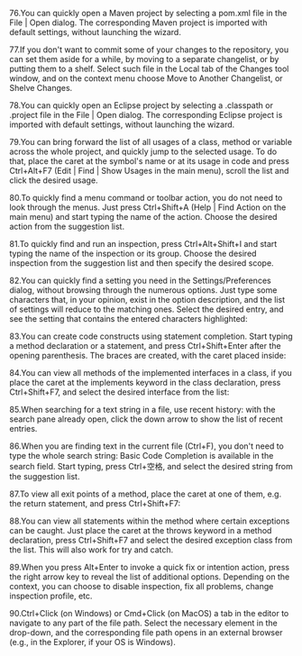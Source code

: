 76.You can quickly open a Maven project by selecting a pom.xml file in the File | Open dialog. The corresponding Maven project is imported with default settings, without launching the wizard.

77.If you don't want to commit some of your changes to the repository, you can set them aside for a while, by moving to a separate changelist, or by putting them to a shelf. Select such file in the Local tab of the Changes tool window, and on the context menu choose Move to Another Changelist, or Shelve Changes. 

78.You can quickly open an Eclipse project by selecting a .classpath or .project file in the File | Open dialog. The corresponding Eclipse project is imported with default settings, without launching the wizard.

79.You can bring forward the list of all usages of a class, method or variable across the whole project, and quickly jump to the selected usage. To do that, place the caret at the symbol's name or at its usage in code and press Ctrl+Alt+F7 (Edit | Find | Show Usages in the main menu), scroll the list and click the desired usage.

80.To quickly find a menu command or toolbar action, you do not need to look through the menus. Just press Ctrl+Shift+A (Help | Find Action on the main menu) and start typing the name of the action. Choose the desired action from the suggestion list. 

81.To quickly find and run an inspection, press Ctrl+Alt+Shift+I and start typing the name of the inspection or its group. Choose the desired inspection from the suggestion list and then specify the desired scope. 

82.You can quickly find a setting you need in the Settings/Preferences dialog, without browsing through the numerous options. Just type some characters that, in your opinion, exist in the option description, and the list of settings will reduce to the matching ones. Select the desired entry, and see the setting that contains the entered characters highlighted:

83.You can create code constructs using statement completion. Start typing a method declaration or a statement, and press Ctrl+Shift+Enter after the opening parenthesis. The braces are created, with the caret placed inside: 

84.You can view all methods of the implemented interfaces in a class, if you place the caret at the implements keyword in the class declaration, press Ctrl+Shift+F7, and select the desired interface from the list: 

85.When searching for a text string in a file, use recent history: with the search pane already open, click the down arrow to show the list of recent entries. 

86.When you are finding text in the current file (Ctrl+F), you don't need to type the whole search string: Basic Code Completion is available in the search field. Start typing, press Ctrl+空格, and select the desired string from the suggestion list. 
 
87.To view all exit points of a method, place the caret at one of them, e.g. the return statement, and press Ctrl+Shift+F7: 
 
88.You can view all statements within the method where certain exceptions can be caught. Just place the caret at the throws keyword in a method declaration, press Ctrl+Shift+F7 and select the desired exception class from the list. This will also work for try and catch. 
 
89.When you press Alt+Enter to invoke a quick fix or intention action, press the right arrow key to reveal the list of additional options. 
Depending on the context, you can choose to disable inspection, fix all problems, change inspection profile, etc. 
 
90.Ctrl+Click (on Windows) or Cmd+Click (on MacOS) a tab in the editor to navigate to any part of the file path. Select the necessary element in the drop-down, and the corresponding file path opens in an external browser (e.g., in the Explorer, if your OS is Windows). 